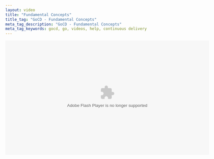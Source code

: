 ```yaml
---
layout: video
title: "Fundamental Concepts"
title_tag: "GoCD - Fundamental Concepts"
meta_tag_description: "GoCD - Fundamental Concepts"
meta_tag_keywords: gocd, go, videos, help, continuous delivery
---
```


<div id="wistia_0mkb8wotf4" class="wistia_embed" style="width:640px;height:388px;">
  <div itemprop="video" itemscope="" itemtype="http://schema.org/VideoObject">
    <meta itemprop="name" content="Go #7 - Fundamental Concepts">
      <meta itemprop="duration" content="PT2M11S">
        <meta itemprop="thumbnailUrl" content="https://embed-ssl.wistia.com/deliveries/811da59ba67810185c19605b5112922216945a39.bin">
          <meta itemprop="contentURL" content="https://embed-ssl.wistia.com/deliveries/f82259c7658ac998f7ee8033b05ebc2e75e7c4e8.bin">
            <meta itemprop="embedURL" content="https://embed-ssl.wistia.com/flash/embed_player_v2.0.swf?2013-10-04&amp;autoPlay=false&amp;banner=false&amp;controlsVisibleOnLoad=true&amp;customColor=fe7600&amp;endVideoBehavior=default&amp;fullscreenDisabled=true&amp;hdUrl%5B2pass%5D=true&amp;hdUrl%5Bext%5D=flv&amp;hdUrl%5Bheight%5D=720&amp;hdUrl%5Bsize%5D=42752780&amp;hdUrl%5Btype%5D=hdflv&amp;hdUrl%5Burl%5D=https%3A%2F%2Fembed-ssl.wistia.com%2Fdeliveries%2F9140f7ac36aa69ec9ab147937e6bfb52608416df.bin&amp;hdUrl%5Bwidth%5D=1280&amp;mediaDuration=131.0&amp;playButtonVisible=true&amp;showPlayButton=true&amp;showPlaybar=true&amp;showVolume=true&amp;stillUrl=https%3A%2F%2Fembed-ssl.wistia.com%2Fdeliveries%2F811da59ba67810185c19605b5112922216945a39.jpg%3Fimage_crop_resized%3D640x360&amp;unbufferedSeek=false&amp;videoUrl=https%3A%2F%2Fembed-ssl.wistia.com%2Fdeliveries%2Ff82259c7658ac998f7ee8033b05ebc2e75e7c4e8.bin">
              <meta itemprop="uploadDate" content="2013-12-12T01:11:29Z">
                <object id="wistia_0mkb8wotf4_seo" classid="clsid:D27CDB6E-AE6D-11cf-96B8-444553540000" style="display:block;height:360px;position:relative;width:640px;">
                  <param name="movie" value="https://embed-ssl.wistia.com/flash/embed_player_v2.0.swf?2013-10-04">
                    <param name="allowfullscreen" value="true">
                      <param name="allowscriptaccess" value="always">
                        <param name="bgcolor" value="#000000">
                          <param name="wmode" value="opaque">
                            <param name="flashvars" value="autoPlay=false&amp;banner=false&amp;controlsVisibleOnLoad=true&amp;customColor=fe7600&amp;endVideoBehavior=default&amp;fullscreenDisabled=true&amp;hdUrl%5B2pass%5D=true&amp;hdUrl%5Bext%5D=flv&amp;hdUrl%5Bheight%5D=720&amp;hdUrl%5Bsize%5D=42752780&amp;hdUrl%5Btype%5D=hdflv&amp;hdUrl%5Burl%5D=https%3A%2F%2Fembed-ssl.wistia.com%2Fdeliveries%2F9140f7ac36aa69ec9ab147937e6bfb52608416df.bin&amp;hdUrl%5Bwidth%5D=1280&amp;mediaDuration=131.0&amp;playButtonVisible=true&amp;showPlayButton=true&amp;showPlaybar=true&amp;showVolume=true&amp;stillUrl=https%3A%2F%2Fembed-ssl.wistia.com%2Fdeliveries%2F811da59ba67810185c19605b5112922216945a39.jpg%3Fimage_crop_resized%3D640x360&amp;unbufferedSeek=false&amp;videoUrl=https%3A%2F%2Fembed-ssl.wistia.com%2Fdeliveries%2Ff82259c7658ac998f7ee8033b05ebc2e75e7c4e8.bin">
                              <embed src="https://embed-ssl.wistia.com/flash/embed_player_v2.0.swf?2013-10-04" allowfullscreen="true" allowscriptaccess="always" bgcolor="#000000" flashvars="autoPlay=false&amp;banner=false&amp;controlsVisibleOnLoad=true&amp;customColor=fe7600&amp;endVideoBehavior=default&amp;fullscreenDisabled=true&amp;hdUrl%5B2pass%5D=true&amp;hdUrl%5Bext%5D=flv&amp;hdUrl%5Bheight%5D=720&amp;hdUrl%5Bsize%5D=42752780&amp;hdUrl%5Btype%5D=hdflv&amp;hdUrl%5Burl%5D=https%3A%2F%2Fembed-ssl.wistia.com%2Fdeliveries%2F9140f7ac36aa69ec9ab147937e6bfb52608416df.bin&amp;hdUrl%5Bwidth%5D=1280&amp;mediaDuration=131.0&amp;playButtonVisible=true&amp;showPlayButton=true&amp;showPlaybar=true&amp;showVolume=true&amp;stillUrl=https%3A%2F%2Fembed-ssl.wistia.com%2Fdeliveries%2F811da59ba67810185c19605b5112922216945a39.jpg%3Fimage_crop_resized%3D640x360&amp;unbufferedSeek=false&amp;videoUrl=https%3A%2F%2Fembed-ssl.wistia.com%2Fdeliveries%2Ff82259c7658ac998f7ee8033b05ebc2e75e7c4e8.bin" name="wistia_0mkb8wotf4_html" style="display:block;height:100%;position:relative;width:100%;" type="application/x-shockwave-flash" wmode="opaque"/>
                            </param>
                            <p/>
                            <noscript itemprop="description">Go #7 - Fundamental Concepts</noscript>
                          </param>
                        </param>
                      </param>
                    </param>
                  </param>
                </object>
              </meta>
            </meta>
          </meta>
        </meta>
      </meta>
    </meta>
  </div>
</div>
